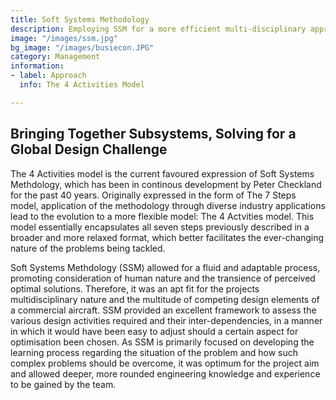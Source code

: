 ```yaml
---
title: Soft Systems Methodology
description: Employing SSM for a more efficient multi-disciplinary approach
image: "/images/ssm.jpg"
bg_image: "/images/busiecon.JPG"
category: Management
information:
- label: Approach
  info: The 4 Activities Model

---
```

## Bringing Together Subsystems, Solving for a Global Design Challenge

The 4 Activities model is the current favoured expression of Soft Systems Methdology, which has been in continous development by Peter Checkland for the past 40 years. Originally expressed in the form of The 7 Steps model, application of the methodology through diverse industry applications lead to the evolution to a more flexible model: The 4 Actvities model. This model essentially encapsulates all seven steps previously described in a broader and more relaxed format, which better facilitates the ever-changing nature of the problems being tackled.

Soft Systems Methdology (SSM) allowed for a fluid and adaptable process, promoting consideration of human nature and the transience of perceived optimal solutions. Therefore, it was an apt fit for the projects multidisciplinary nature and the multitude of competing design elements of a commercial aircraft. SSM provided an excellent framework to assess the various design activities required and their inter-dependencies, in a manner in which it would have been easy to adjust should a certain aspect for optimisation been chosen. As SSM is primarily focused on developing the learning process regarding the situation of the problem and how such complex problems should be overcome, it was optimum for the project aim and allowed deeper, more rounded engineering knowledge and experience to be gained by the team.